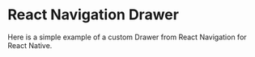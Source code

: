 # React Navigation Drawer

Here is a simple example of a custom Drawer from React Navigation for React Native.
